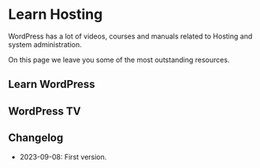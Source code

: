 # Learn Hosting

WordPress has a lot of videos, courses and manuals related to Hosting and system administration.

On this page we leave you some of the most outstanding resources.

## Learn WordPress



## WordPress TV




## Changelog

- 2023-09-08: First version.
